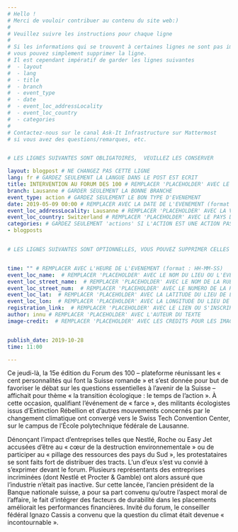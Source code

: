 ```yaml
---
# Hello !
# Merci de vouloir contribuer au contenu du site web:)
#
# Veuillez suivre les instructions pour chaque ligne
#
# Si les informations qui se trouvent à certaines lignes ne sont pas importantes
# vous pouvez simplement supprimer la ligne.
# Il est cependant impératif de garder les lignes suivantes
#  - layout
#  - lang
#  - title
#  - branch
#  - event_type
#  - date
#  - event_loc_addressLocality
#  - event_loc_country
#  - categories
#
# Contactez-nous sur le canal Ask-It Infrastructure sur Mattermost
# si vous avez des questions/remarques, etc.


# LES LIGNES SUIVANTES SONT OBLIGATOIRES,  VEUILLEZ LES CONSERVER

layout: blogpost # NE CHANGEZ PAS CETTE LIGNE
lang: fr # GARDEZ SEULEMENT LA LANGUE DANS LE POST EST ECRIT
title: INTERVENTION AU FORUM DES 100 # REMPLACER 'PLACEHOLDER' AVEC LE TITRE DE VOTRE POST
branch: Lausanne # GARDER SEULEMENT LA BONNE BRANCHE
event_type: action # GARDEZ SEULEMENT LE BON TYPE D'EVENEMENT
date: 2019-05-09 00:00 # REMPLACER AVEC LA DATE DE L'EVENEMENT (format : AAAA-MM-JJ)
event_loc_addressLocality: Lausanne # REMPLACER 'PLACEHOLDER' AVEC LA VILLE DANS LAQUELLE L'EVENEMENT A LIEU
event_loc_country: Switzerland # REMPLACER 'PLACEHOLDER' AVEC LE PAYS DANS LAQUELLE L'EVENEMENT A LIEU
categories: # GARDEZ SEULEMENT 'actions' SI L'ACTION EST UNE ACTION PASSEE, 'events' SI C'EST UN EVENEMENT FUTUR
- blogposts


# LES LIGNES SUIVANTES SONT OPTIONNELLES, VOUS POUVEZ SUPPRIMER CELLES QUI NE VOUS INTERESSE PAS


time: "" # REMPLACER AVEC L'HEURE DE L'EVENEMENT (format : HH-MM-SS)
event_loc_name:  # REMPLACER 'PLACEHOLDER' AVEC LE NOM DU LIEU OU L'EVENEMENT A LIEU
event_loc_street_name:  # REMPLACER 'PLACEHOLDER' AVEC LE NOM DE LA RUE OU L'EVENEMENT A LIEU
event_loc_street_num:  # REMPLACER 'PLACEHOLDER' AVEC LE NUMERO DE LA RUE OU L'EVENEMENT A LIEU
event_loc_lat:  # REMPLACER 'PLACEHOLDER' AVEC LA LATITUDE DU LIEU DE L'EVENEMENT
event_loc_lon:  # REMPLACER 'PLACEHOLDER' AVEC LA LONGITUDE DU LIEU DE L'EVENEMENT
registration_link:  # REMPLACER 'PLACEHOLDER' AVEC LE LIEN OU S'INSCRIRE POUR L'EVENEMENT
author: innu # REMPLACER 'PLACEHOLDER' AVEC L'AUTEUR DU TEXTE
image-credit:  # REMPLACER 'PLACEHOLDER' AVEC LES CREDITS POUR LES IMAGES


publish_date: 2019-10-28
time: 11:00

---
```


Ce jeudi-là, la 15e édition du Forum des 100 – plateforme réunissant les « cent personnalités qui font la Suisse romande » et s’est donnée pour but de favoriser le débat sur les questions essentielles à l’avenir de la Suisse – affichait pour thème « la transition écologique : le temps de l’action ». À cette occasion, qualifiant l’événement de « farce », des militants écologistes issus d’Extinction Rébellion et d’autres mouvements concernés par le changement climatique ont convergé vers le Swiss Tech Convention Center, sur le campus de l’École polytechnique fédérale de Lausanne.

Dénonçant l’impact d’entreprises telles que Nestlé, Roche ou Easy Jet accusées d’être au « cœur de la destruction environnementale » ou de participer au « pillage des ressources des pays du Sud », les protestataires se sont faits fort de distribuer des tracts. L’un d’eux s’est vu convié à s’exprimer devant le forum. Plusieurs représentants des entreprises incriminées (dont Nestlé et Procter & Gamble) ont alors assuré que l’industrie n’était pas inactive. Sur cette lancée, l’ancien président de la Banque nationale suisse, a pour sa part convenu qu’outre l’aspect moral de l’affaire, le fait d’intégrer des facteurs de durabilité dans les placements améliorait les performances financières. Invité du forum, le conseiller fédéral Ignazo Cassis a convenu que la question du climat était devenue « incontournable ».
